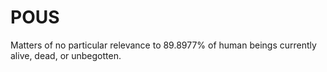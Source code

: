 # POUS
Matters of no particular relevance to 89.8977% of human beings currently alive, dead, or unbegotten.
